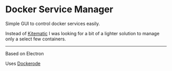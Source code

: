 # Docker Service Manager

Simple GUI to control docker services easily.

Instead of [Kitematic](https://kitematic.com/) I was looking for a bit of a lighter solution to manage only a select few containers.

---

Based on Electron

Uses [Dockerode](https://github.com/apocas/dockerode)